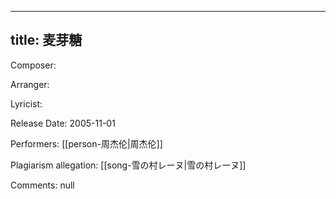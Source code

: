
---
title: 麦芽糖
---
Composer: 

Arranger: 

Lyricist: 

Release Date: 2005-11-01

Performers: [[person-周杰伦|周杰伦]]

Plagiarism allegation:
[[song-雪の村レーヌ|雪の村レーヌ]]

Comments:
null
